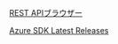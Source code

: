 [REST APIブラウザー](https://docs.microsoft.com/ja-jp/rest/api/)

[Azure SDK Latest Releases](https://azure.github.io/azure-sdk/)